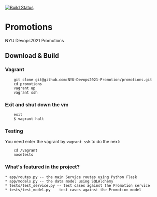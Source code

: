 [![Build Status](https://app.travis-ci.com/NYU-Devops2021-Promotion/promotions.svg?branch=master)](https://app.travis-ci.com/NYU-Devops2021-Promotion/promotions)

# Promotions
NYU Devops2021 Promotions

## Download & Build
### Vagrant
```shell
    git clone git@github.com:NYU-Devops2021-Promotion/promotions.git
    cd promotions
    vagrant up
    vagrant ssh
```
### Exit and shut down the vm
```shell
    exit
    $ vagrant halt
```
### Testing
You need enter the vagrant by ```vagrant ssh``` to do the next:
```shell
    cd /vagrant
    nosetests
```
### What's featured in the project?

    * app/routes.py -- the main Service routes using Python Flask
    * app/models.py -- the data model using SQLAlchemy
    * tests/test_service.py -- test cases against the Promotion service
    * tests/test_model.py -- test cases against the Promotion model

